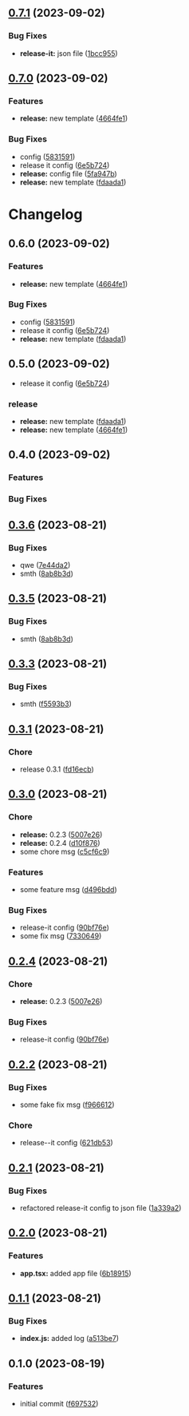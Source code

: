 

## [0.7.1](https://github.com/1smat/auto-release/compare/0.7.0...0.7.1) (2023-09-02)


### Bug Fixes

* **release-it:** json file ([1bcc955](https://github.com/1smat/auto-release/commit/1bcc9557bea0a12bac263a7a65ad157c18cae26f))

## [0.7.0](https://github.com/1smat/auto-release/compare/0.3.6...0.7.0) (2023-09-02)


### Features

* **release:** new template ([4664fe1](https://github.com/1smat/auto-release/commit/4664fe16447208b3a41608050c2424e27f6b289c))


### Bug Fixes

* config ([5831591](https://github.com/1smat/auto-release/commit/58315916f422ad44f228aa657d8ae82ee10b628c))
* release it config ([6e5b724](https://github.com/1smat/auto-release/commit/6e5b724b12798d65bd67e641796e4e346c349e4a))
* **release:** config file ([5fa947b](https://github.com/1smat/auto-release/commit/5fa947b3ed2f611e3cd029db2f59066e7e7438a9))
* **release:** new template ([fdaada1](https://github.com/1smat/auto-release/commit/fdaada185dc1bd29d9be4d94d2dbc83ab7c4b5b3))

# Changelog

## 0.6.0 (2023-09-02)


### Features

* **release:** new template ([4664fe1](https://github.com/1smat/auto-release/commit/4664fe16447208b3a41608050c2424e27f6b289c))


### Bug Fixes

* config ([5831591](https://github.com/1smat/auto-release/commit/58315916f422ad44f228aa657d8ae82ee10b628c))
* release it config ([6e5b724](https://github.com/1smat/auto-release/commit/6e5b724b12798d65bd67e641796e4e346c349e4a))
* **release:** new template ([fdaada1](https://github.com/1smat/auto-release/commit/fdaada185dc1bd29d9be4d94d2dbc83ab7c4b5b3))

## 0.5.0 (2023-09-02)


* release it config ([6e5b724](https://github.com/1smat/auto-release/commit/6e5b724b12798d65bd67e641796e4e346c349e4a))


### release

* **release:** new template ([fdaada1](https://github.com/1smat/auto-release/commit/fdaada185dc1bd29d9be4d94d2dbc83ab7c4b5b3))
* **release:** new template ([4664fe1](https://github.com/1smat/auto-release/commit/4664fe16447208b3a41608050c2424e27f6b289c))

## 0.4.0 (2023-09-02)


### Features



### Bug Fixes

## [0.3.6](https://github.com/1smat/auto-release/compare/0.3.3...0.3.6) (2023-08-21)


### Bug Fixes

* qwe ([7e44da2](https://github.com/1smat/auto-release/commit/7e44da28ea36accbfd3955a581e60b86b9742cad))
* smth ([8ab8b3d](https://github.com/1smat/auto-release/commit/8ab8b3d6a1edca989ace385dd508c2ac2ea3564b))

## [0.3.5](https://github.com/1smat/auto-release/compare/0.3.3...0.3.5) (2023-08-21)


### Bug Fixes

* smth ([8ab8b3d](https://github.com/1smat/auto-release/commit/8ab8b3d6a1edca989ace385dd508c2ac2ea3564b))

## [0.3.3](https://github.com/1smat/auto-release/compare/0.3.1...0.3.3) (2023-08-21)


### Bug Fixes

* smth ([f5593b3](https://github.com/1smat/auto-release/commit/f5593b3ebe0046219415781d184c866cd773b3fb))

## [0.3.1](https://github.com/1smat/auto-release/compare/0.3.0...0.3.1) (2023-08-21)


### Chore

* release 0.3.1 ([fd16ecb](https://github.com/1smat/auto-release/commit/fd16ecb3754189e01ccd99cfdf191421bd8f12b6))

## [0.3.0](https://github.com/1smat/auto-release/compare/0.2.2...0.3.0) (2023-08-21)


### Chore

* **release:** 0.2.3 ([5007e26](https://github.com/1smat/auto-release/commit/5007e267da4000182af5836d5d337ef305ccee13))
* **release:** 0.2.4 ([d10f876](https://github.com/1smat/auto-release/commit/d10f87660e8424f42722e1ca30f4335db66b51e7))
* some chore msg ([c5cf6c9](https://github.com/1smat/auto-release/commit/c5cf6c9da5a6ffa1dd977b335b3f36976043148e))


### Features

* some feature msg ([d496bdd](https://github.com/1smat/auto-release/commit/d496bdd75813de87373ac5b570573e38ef00c30c))


### Bug Fixes

* release-it config ([90bf76e](https://github.com/1smat/auto-release/commit/90bf76eddea3e3f31da5044a87d90eb5a690ccf8))
* some fix msg ([7330649](https://github.com/1smat/auto-release/commit/7330649f2ebbba5cc043348fe6441130b3738be1))

## [0.2.4](https://github.com/1smat/auto-release/compare/0.2.2...0.2.4) (2023-08-21)


### Chore

* **release:** 0.2.3 ([5007e26](https://github.com/1smat/auto-release/commit/5007e267da4000182af5836d5d337ef305ccee13))


### Bug Fixes

* release-it config ([90bf76e](https://github.com/1smat/auto-release/commit/90bf76eddea3e3f31da5044a87d90eb5a690ccf8))

## [0.2.2](https://github.com/1smat/auto-release/compare/0.2.1...0.2.2) (2023-08-21)


### Bug Fixes

* some fake fix msg ([f966612](https://github.com/1smat/auto-release/commit/f966612a54f2f667282f78236123287f39cf0d03))


### Chore

* release--it config ([621db53](https://github.com/1smat/auto-release/commit/621db535c350e34cbcde55aa48d94009d30f2e7f))

## [0.2.1](https://github.com/1smat/auto-release/compare/0.2.0...0.2.1) (2023-08-21)


### Bug Fixes

* refactored release-it config to json file ([1a339a2](https://github.com/1smat/auto-release/commit/1a339a2f7c3b2f3fbc9e089ff816b605099380af))

## [0.2.0](https://github.com/1smat/auto-release/compare/0.1.1...0.2.0) (2023-08-21)


### Features

* **app.tsx:** added app file ([6b18915](https://github.com/1smat/auto-release/commit/6b18915c062a87020550f356d8211c8dd1eb10d3))

## [0.1.1](https://github.com/1smat/auto-release/compare/0.1.0...0.1.1) (2023-08-21)


### Bug Fixes

* **index.js:** added log ([a513be7](https://github.com/1smat/auto-release/commit/a513be715f69ae6e8760584ebc262e734c0f3e92))

## 0.1.0 (2023-08-19)


### Features

* initial commit ([f697532](https://github.com/1smat/auto-release/commit/f697532d5a0f63ccaf761562555c67fcc1484189))